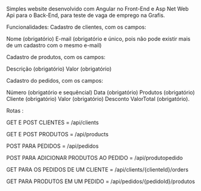 Simples website desenvolvido com Angular no Front-End e Asp Net Web Api para o Back-End, para teste
de vaga de emprego na Grafis.

Funcionalidades:
Cadastro de clientes, com os campos:

Nome (obrigatório)
E-mail (obrigatório e único, pois não pode existir mais de um cadastro com o mesmo e-mail)

Cadastro de produtos, com os campos:

Descrição (obrigatório)
Valor (obrigatório)

Cadastro do pedidos, com os campos:

Número (obrigatório e sequêncial)
Data (obrigatório)
Produtos (obrigatório)
Cliente (obrigatório)
Valor (obrigatório)
Desconto
ValorTotal (obrigatório).

Rotas :

GET E POST CLIENTES = /api/clients

GET E POST PRODUTOS = /api/products

POST PARA PEDIDOS = /api/pedidos

POST PARA ADICIONAR PRODUTOS AO PEDIDO = /api/produtopedido

GET PARA OS PEDIDOS DE UM CLIENTE = /api/clients/{clienteId}/orders

GET PARA PRODUTOS EM UM PEDIDO = /api/pedidos/{pedidoId}/produtos